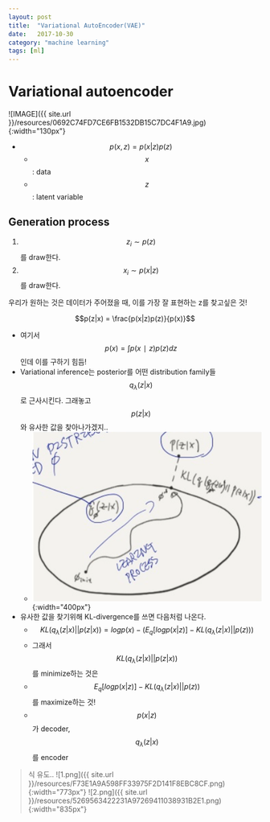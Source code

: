 ```yaml
---
layout: post
title:  "Variational AutoEncoder(VAE)"
date:   2017-10-30 
category: "machine learning"
tags: [ml]
---
```


# Variational autoencoder

![IMAGE]({{ site.url }}/resources/0692C74FD7CE6FB1532DB15C7DC4F1A9.jpg){:width="130px"}

* $$p(x, z) = p(x|z)p(z)$$
  * $$x$$: data
  * $$z$$: latent variable
## Generation process

1. $$z_i \sim p(z)$$를 draw한다.
2. $$x_i \sim p(x|z)$$를 draw한다.

우리가 원하는 것은 데이터가 주어졌을 때, 이를 가장 잘 표현하는 z를 찾고싶은 것!

$$p(z|x) = \frac{p(x|z)p(z)}{p(x)}$$

* 여기서 $$p(x)=∫p(x∣z)p(z)dz$$ 인데 이를 구하기 힘듬!
* Variational inference는 posterior를 어떤 distribution family들 $$q_\lambda(z\vert x)$$로 근사시킨다. 그래놓고 $$ p(z \vert x) $$와 유사한 값을 찾아나가겠지..
  * ![3.png](/resources/58DFD32E2D1E50EAB2B4B402596FCCF4.png){:width="400px"}
* 유사한 값을 찾기위해 KL-divergence를 쓰면 다음처럼 나온다.
  * $$KL(q_\lambda(z \vert x) \vert\vert p(z\vert x)) = logp(x)-\left ( E_q[log{p(x\vert z)}] - KL(q_\lambda(z\vert x) \vert\vert p(z)) \right )$$
  * 그래서 $$KL(q_\lambda(z\vert x) \vert\vert p(z\vert x))$$를 minimize하는 것은
  * $$E_q[log{p(x\vert z)}] - KL(q_\lambda(z\vert x) \vert\vert p(z))$$ 를 maximize하는 것!
  * $$p(x\vert z)$$가 decoder, $$q_\lambda(z\vert x)$$를 encoder
> 식 유도..
![1.png]({{ site.url }}/resources/F73E1A9A598FF33975F2D141F8EBC8CF.png){:width="773px"}
![2.png]({{ site.url }}/resources/5269563422231A97269411038931B2E1.png){:width="835px"}

